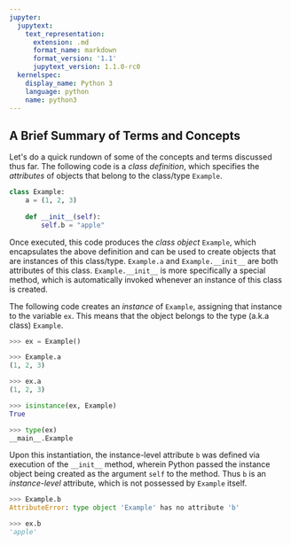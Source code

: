 ```yaml
---
jupyter:
  jupytext:
    text_representation:
      extension: .md
      format_name: markdown
      format_version: '1.1'
      jupytext_version: 1.1.0-rc0
  kernelspec:
    display_name: Python 3
    language: python
    name: python3
---
```


<!-- #region -->
## A Brief Summary of Terms and Concepts

Let's do a quick rundown of some of the concepts and terms discussed thus far.  The following code is a *class definition*, which specifies the *attributes* of objects that belong to the class/type `Example`.

```python
class Example:
    a = (1, 2, 3)
    
    def __init__(self):
        self.b = "apple"
```

Once executed, this code produces the *class object* `Example`, which encapsulates the above definition and can be used to create objects that are instances of this class/type. `Example.a` and `Example.__init__` are both attributes of this class. `Example.__init__` is more specifically a special method, which is automatically invoked whenever an instance of this class is created. 

The following code creates an *instance* of `Example`, assigning that instance to the variable `ex`. This means that the object belongs to the type (a.k.a class) `Example`.

```python
>>> ex = Example()

>>> Example.a
(1, 2, 3)

>>> ex.a
(1, 2, 3)

>>> isinstance(ex, Example)
True

>>> type(ex)
__main__.Example
```

Upon this instantiation, the instance-level attribute `b` was defined via execution of the `__init__` method, wherein Python passed the instance object being created as the argument `self` to the method. Thus `b` is an *instance-level* attribute, which is not possessed by `Example` itself.

```python
>>> Example.b
AttributeError: type object 'Example' has no attribute 'b'

>>> ex.b
'apple'
```

<!-- #endregion -->
